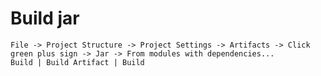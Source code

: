 # Build jar

    File -> Project Structure -> Project Settings -> Artifacts -> Click green plus sign -> Jar -> From modules with dependencies...
    Build | Build Artifact | Build
